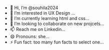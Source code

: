 - 👋 Hi, I’m @souhila2024
- 👀 I’m interested in UX Design ...
- 🌱 I’m currently learning html and css...
- 💞️ I’m looking to collaborate on new projcets...
- 📫 Reach me on Linkedin...
- 😄 Pronouns: she...
- ⚡ Fun fact: too many fun facts to select one...

<!---
souhila2024/souhila2024 is a ✨ special ✨ repository because its `README.md` (this file) appears on your GitHub profile.
You can click the Preview link to take a look at your changes.
--->
